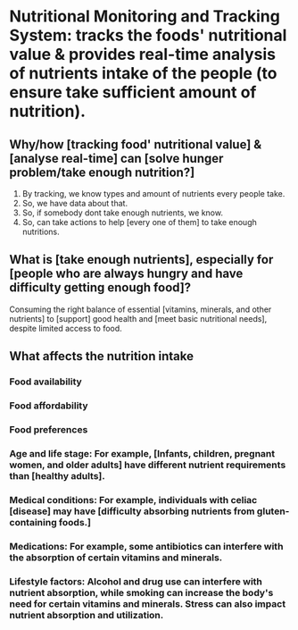 # Nutritional Monitoring and Tracking System: tracks the foods' nutritional value & provides real-time analysis of nutrients intake of the people (to ensure take sufficient amount of nutrition).

## Why/how [tracking food' nutritional value] & [analyse real-time] can [solve hunger problem/take enough nutrition?] 
1)  By tracking, we know types and amount of nutrients every people take. 
2)  So, we have data about that. 
3)  So, if somebody dont take enough nutrients, we know. 
4)  So, can take actions to help [every one of them] to take enough nutritions. 

##  What is [take enough nutrients], especially for [people who are always hungry and have difficulty getting enough food]?
Consuming the right balance of essential [vitamins, minerals, and other nutrients] to [support] good health and [meet basic nutritional needs], despite limited access to food.

##  What affects the nutrition intake
### Food availability
### Food affordability
### Food preferences
### Age and life stage: For example, [Infants, children, pregnant women, and older adults] have different nutrient requirements than [healthy adults].
### Medical conditions: For example, individuals with celiac [disease] may have [difficulty absorbing nutrients from gluten-containing foods.]
### Medications:  For example, some antibiotics can interfere with the absorption of certain vitamins and minerals.
### Lifestyle factors: Alcohol and drug use can interfere with nutrient absorption, while smoking can increase the body's need for certain vitamins and minerals. Stress can also impact nutrient absorption and utilization.

